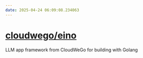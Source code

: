 ```yaml
---
date: 2025-04-24 06:09:08.234063
---
```


# [cloudwego/eino](https://github.com/cloudwego/eino)

LLM app framework from CloudWeGo for building with Golang
